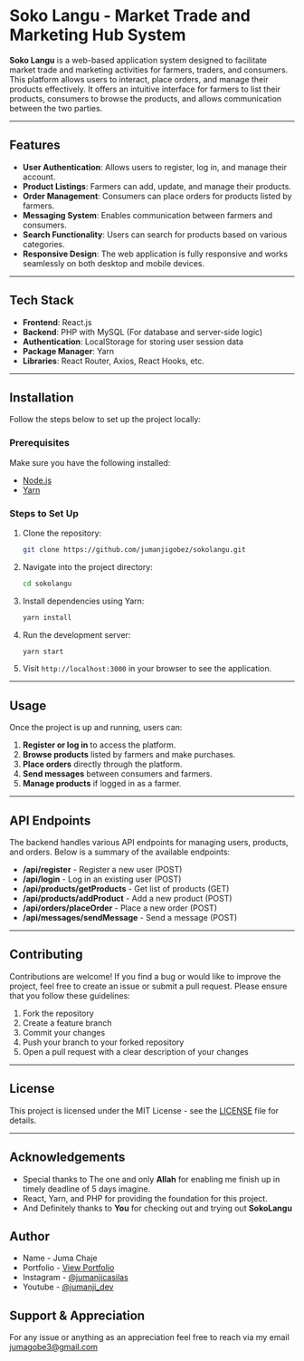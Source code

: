 # Soko Langu - Market Trade and Marketing Hub System

**Soko Langu** is a web-based application system designed to facilitate market trade and marketing activities for farmers, traders, and consumers. This platform allows users to interact, place orders, and manage their products effectively. It offers an intuitive interface for farmers to list their products, consumers to browse the products, and allows communication between the two parties.

---

## Features

- **User Authentication**: Allows users to register, log in, and manage their account.
- **Product Listings**: Farmers can add, update, and manage their products.
- **Order Management**: Consumers can place orders for products listed by farmers.
- **Messaging System**: Enables communication between farmers and consumers.
- **Search Functionality**: Users can search for products based on various categories.
- **Responsive Design**: The web application is fully responsive and works seamlessly on both desktop and mobile devices.

---

## Tech Stack

- **Frontend**: React.js
- **Backend**: PHP with MySQL (For database and server-side logic)
- **Authentication**: LocalStorage for storing user session data
- **Package Manager**: Yarn
- **Libraries**: React Router, Axios, React Hooks, etc.
  
---

## Installation

Follow the steps below to set up the project locally:

### Prerequisites
Make sure you have the following installed:
- [Node.js](https://nodejs.org/)
- [Yarn](https://classic.yarnpkg.com/en/docs/install/)

### Steps to Set Up

1. Clone the repository:
    ```bash
    git clone https://github.com/jumanjigobez/sokolangu.git
    ```

2. Navigate into the project directory:
    ```bash
    cd sokolangu
    ```

3. Install dependencies using Yarn:
    ```bash
    yarn install
    ```

4. Run the development server:
    ```bash
    yarn start
    ```

5. Visit `http://localhost:3000` in your browser to see the application.

---

## Usage

Once the project is up and running, users can:

1. **Register or log in** to access the platform.
2. **Browse products** listed by farmers and make purchases.
3. **Place orders** directly through the platform.
4. **Send messages** between consumers and farmers.
5. **Manage products** if logged in as a farmer.


---

## API Endpoints

The backend handles various API endpoints for managing users, products, and orders. Below is a summary of the available endpoints:

- **/api/register** - Register a new user (POST)
- **/api/login** - Log in an existing user (POST)
- **/api/products/getProducts** - Get list of products (GET)
- **/api/products/addProduct** - Add a new product (POST)
- **/api/orders/placeOrder** - Place a new order (POST)
- **/api/messages/sendMessage** - Send a message (POST)

---

## Contributing

Contributions are welcome! If you find a bug or would like to improve the project, feel free to create an issue or submit a pull request. Please ensure that you follow these guidelines:

1. Fork the repository
2. Create a feature branch
3. Commit your changes
4. Push your branch to your forked repository
5. Open a pull request with a clear description of your changes

---

## License

This project is licensed under the MIT License - see the [LICENSE](LICENSE) file for details.

---

## Acknowledgements

- Special thanks to The one and only **Allah** for enabling me finish up in timely deadline of 5 days imagine.
- React, Yarn, and PHP for providing the foundation for this project.
- And Definitely thanks to **You** for checking out and trying out **SokoLangu**

## Author

- Name - Juma Chaje
- Portfolio - [View Portfolio](https://jumanjigobez.github.io/personal_portfolio)
- Instagram - [@jumanjicasilas](https://instagram.com/@jumanjicasilas)
- Youtube - [@jumanji_dev](https://youtube.com/@jumanji_dev)

## Support & Appreciation

For any issue or anything as an appreciation feel free to reach via my email [jumagobe3@gmail.com](mailto:jumagobe3@gmail.com)